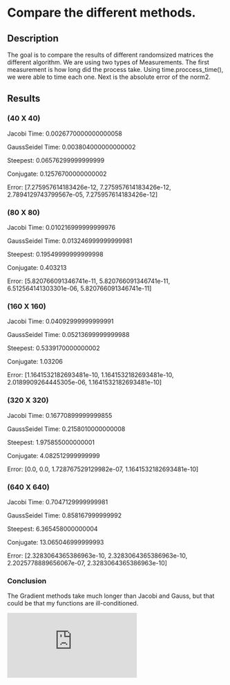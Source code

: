 # Compare the different methods.

## Description
The goal is to compare the results of different randomsized matrices the different algorithm. We are using two types of Measurements. 
The first measurement is how long did the process take. Using time.proccess_time(), we were able to time each one. Next is the absolute error of the norm2.

## Results

### (40 X 40)

Jacobi Time:  0.0026770000000000058

GaussSeidel Time: 0.003804000000000002

Steepest:  0.06576299999999999

Conjugate:  0.12576700000000002

Error: [7.275957614183426e-12, 7.275957614183426e-12, 2.7894129743799567e-05, 7.275957614183426e-12]

### (80 X 80)

Jacobi Time:  0.010216999999999976

GaussSeidel Time: 0.013246999999999981

Steepest:  0.19549999999999998

Conjugate:  0.403213

Error: [5.820766091346741e-11, 5.820766091346741e-11, 6.512564141303301e-06, 5.820766091346741e-11]

### (160 X 160)

Jacobi Time:  0.04092999999999991

GaussSeidel Time: 0.05213699999999988

Steepest:  0.5339170000000002

Conjugate:  1.03206

Error: [1.1641532182693481e-10, 1.1641532182693481e-10, 2.0189909264445305e-06, 1.1641532182693481e-10]

### (320 X 320)

Jacobi Time:  0.16770899999999855

GaussSeidel Time: 0.2158010000000008

Steepest:  1.975855000000001

Conjugate:  4.082512999999999

Error: [0.0, 0.0, 1.728767529129982e-07, 1.1641532182693481e-10]

### (640 X 640)

Jacobi Time:  0.7047129999999981

GaussSeidel Time: 0.858167999999992

Steepest:  6.365458000000004

Conjugate:  13.065046999999993

Error: [2.3283064365386963e-10, 2.3283064365386963e-10, 2.2025778889656067e-07, 2.3283064365386963e-10]

### Conclusion

The Gradient methods take much longer than Jacobi and Gauss, but that could be that my functions are ill-conditioned.

![](https://github.com/Alekoll/Math4610/blob/master/Homework/Task_Set_5/Problem10/DifferentIterative.pdf)








